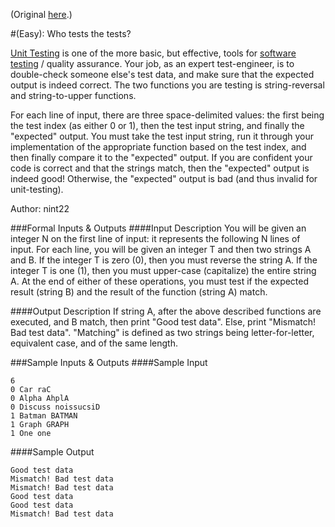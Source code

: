 (Original [here](http://www.reddit.com/r/dailyprogrammer/comments/1heozl/070113_challenge_131_easy_who_tests_the_tests/).)

#(Easy): Who tests the tests?

[Unit Testing](http://en.wikipedia.org/wiki/Unit_testing) is one of the more basic, but effective, tools for [software testing](http://en.wikipedia.org/wiki/Software_testing) / quality assurance. Your job, as an expert test-engineer, is to double-check someone else's test data, and make sure that the expected output is indeed correct. The two functions you are testing is string-reversal and string-to-upper functions.

For each line of input, there are three space-delimited values: the first being the test index (as either 0 or 1), then the test input string, and finally the "expected" output. You must take the test input string, run it through your implementation of the appropriate function based on the test index, and then finally compare it to the "expected" output. If you are confident your code is correct and that the strings match, then the "expected" output is indeed good! Otherwise, the "expected" output is bad (and thus invalid for unit-testing).

Author: nint22

###Formal Inputs & Outputs
####Input Description
You will be given an integer N on the first line of input: it represents the following N lines of input. For each line, you will be given an integer T and then two strings A and B. If the integer T is zero (0), then you must reverse the string A. If the integer T is one (1), then you must upper-case (capitalize) the entire string A. At the end of either of these operations, you must test if the expected result (string B) and the result of the function (string A) match.

####Output Description
If string A, after the above described functions are executed, and B match, then print "Good test data". Else, print "Mismatch! Bad test data". "Matching" is defined as two strings being letter-for-letter, equivalent case, and of the same length.

###Sample Inputs & Outputs
####Sample Input
```
6
0 Car raC
0 Alpha AhplA
0 Discuss noissucsiD
1 Batman BATMAN
1 Graph GRAPH
1 One one
```
####Sample Output
```
Good test data
Mismatch! Bad test data
Mismatch! Bad test data
Good test data
Good test data
Mismatch! Bad test data
```